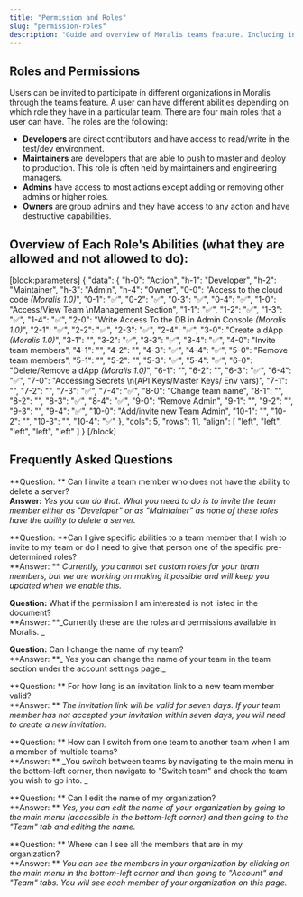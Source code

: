 ```yaml
---
title: "Permission and Roles"
slug: "permission-roles"
description: "Guide and overview of Moralis teams feature. Including information about what permissions and roles that exist."
---
```

## Roles and Permissions

Users can be invited to participate in different organizations in Moralis through the teams feature. A user can have different abilities depending on which role they have in a particular team. There are four main roles that a user can have. The roles are the following:

- **Developers** are direct contributors and have access to read/write in the test/dev environment.
- **Maintainers** are developers that are able to push to master and deploy to production. This role is often held by maintainers and engineering managers.
- **Admins** have access to most actions except adding or removing other admins or higher roles.
- **Owners** are group admins and they have access to any action and have destructive capabilities.

## Overview of Each Role's Abilities (what they are allowed and not allowed to do):

[block:parameters]
{
  "data": {
    "h-0": "Action",
    "h-1": "Developer",
    "h-2": "Maintainer",
    "h-3": "Admin",
    "h-4": "Owner",
    "0-0": "Access to the cloud code _(Moralis 1.0)_",
    "0-1": "✅",
    "0-2": "✅",
    "0-3": "✅",
    "0-4": "✅",
    "1-0": "Access/View Team  \nManagement Section",
    "1-1": "✅",
    "1-2": "✅",
    "1-3": "✅",
    "1-4": "✅",
    "2-0": "Write Access To the DB in Admin Console _(Moralis 1.0)_",
    "2-1": "✅",
    "2-2": "✅",
    "2-3": "✅",
    "2-4": "✅",
    "3-0": "Create a dApp _(Moralis 1.0)_",
    "3-1": "",
    "3-2": "✅",
    "3-3": "✅",
    "3-4": "✅",
    "4-0": "Invite team members",
    "4-1": "",
    "4-2": "",
    "4-3": "✅",
    "4-4": "✅",
    "5-0": "Remove team members",
    "5-1": "",
    "5-2": "",
    "5-3": "✅",
    "5-4": "✅",
    "6-0": "Delete/Remove a dApp _(Moralis 1.0)_",
    "6-1": "",
    "6-2": "",
    "6-3": "✅",
    "6-4": "✅",
    "7-0": "Accessing Secrets  \n(API Keys/Master Keys/ Env vars)",
    "7-1": "",
    "7-2": "",
    "7-3": "✅",
    "7-4": "✅",
    "8-0": "Change team name",
    "8-1": "",
    "8-2": "",
    "8-3": "✅",
    "8-4": "✅",
    "9-0": "Remove Admin",
    "9-1": "",
    "9-2": "",
    "9-3": "",
    "9-4": "✅",
    "10-0": "Add/invite new Team Admin",
    "10-1": "",
    "10-2": "",
    "10-3": "",
    "10-4": "✅"
  },
  "cols": 5,
  "rows": 11,
  "align": [
    "left",
    "left",
    "left",
    "left",
    "left"
  ]
}
[/block]

## Frequently Asked Questions

**Question: ** Can I invite a team member who does not have the ability to delete a server?  
**Answer:** _Yes you can do that. What you need to do is to invite the team member either as "Developer" or as "Maintainer" as none of these roles have the ability to delete a server._

**Question: **Can I give specific abilities to a team member that I wish to invite to my team or do I need to give that person one of the specific pre-determined roles?  
**Answer: ** _Currently, you cannot set custom roles for your team members, but we are working on making it possible and will keep you updated when we enable this._

**Question:** What if the permission I am interested is not listed in the document?  
**Answer: **_Currently these are the roles and permissions available in Moralis. _

**Question:** Can I change the name of my team?  
**Answer: **_ Yes you can change the name of your team in the team section under the account settings page._

**Question: ** For how long is an invitation link to a new team member valid?  
**Answer: ** _The invitation link will be valid for seven days. If your team member has not accepted your invitation within seven days, you will need to create a new invitation._

**Question: ** How can I switch from one team to another team when I am a member of multiple teams?  
**Answer: ** _You switch between teams by navigating to the main menu in the bottom-left corner, then navigate to "Switch team" and check the team you wish to go into. _

**Question: ** Can I edit the name of my organization?  
**Answer: ** _Yes, you can edit the name of your organization by going to the main menu (accessible in the bottom-left corner) and then going to the "Team" tab and editing the name._

**Question: ** Where can I see all the members that are in my organization?  
**Answer: ** _You can see the members in your organization by clicking on the main menu in the bottom-left corner and then going to "Account" and "Team" tabs. You will see each member of your organization on this page._